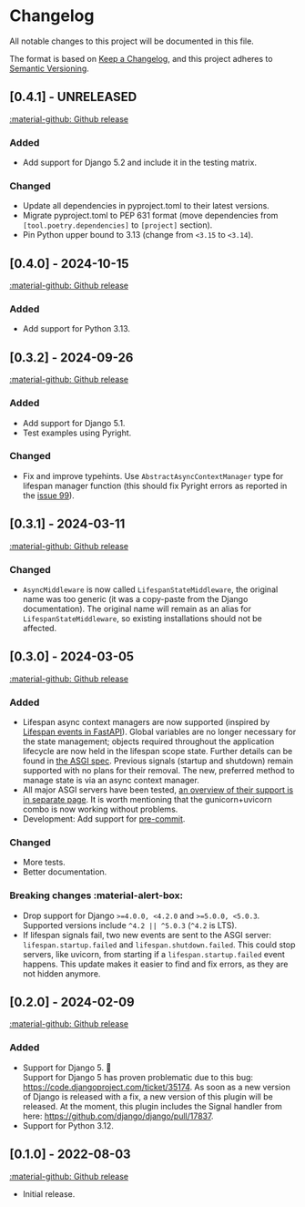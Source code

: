 # Changelog

<!-- START -->
All notable changes to this project will be documented in this file.

The format is based on [Keep a Changelog](https://keepachangelog.com/en/1.1.0/),
and this project adheres to [Semantic Versioning](https://semver.org/spec/v2.0.0.html).

## [0.4.1] - UNRELEASED

[:material-github: Github release](https://github.com/illagrenan/django-asgi-lifespan/releases/tag/v0.4.1)

### Added

- Add support for Django 5.2 and include it in the testing matrix.

### Changed

- Update all dependencies in pyproject.toml to their latest versions.
- Migrate pyproject.toml to PEP 631 format (move dependencies from `[tool.poetry.dependencies]` to `[project]` section).
- Pin Python upper bound to 3.13 (change from `<3.15` to `<3.14`).

## [0.4.0] - 2024-10-15

[:material-github: Github release](https://github.com/illagrenan/django-asgi-lifespan/releases/tag/v0.4.0)

### Added

- Add support for Python 3.13.

## [0.3.2] - 2024-09-26

[:material-github: Github release](https://github.com/illagrenan/django-asgi-lifespan/releases/tag/v0.3.2)

### Added

- Add support for Django 5.1.
- Test examples using Pyright.

### Changed

- Fix and improve typehints. Use `AbstractAsyncContextManager` type for lifespan manager function (this should fix Pyright errors as reported in the [issue 99](https://github.com/illagrenan/django-asgi-lifespan/issues/99)).

## [0.3.1] - 2024-03-11

[:material-github: Github release](https://github.com/illagrenan/django-asgi-lifespan/releases/tag/v0.3.1)

### Changed

- `AsyncMiddleware` is now called `LifespanStateMiddleware`, the original name was too generic (it was a copy-paste from the Django documentation). The original name will remain as an alias for `LifespanStateMiddleware`, so existing installations should not be affected.

## [0.3.0] - 2024-03-05

[:material-github: Github release](https://github.com/illagrenan/django-asgi-lifespan/releases/tag/v0.3.0)

### Added

- Lifespan async context managers are now supported (inspired by [Lifespan events in FastAPI](https://fastapi.tiangolo.com/advanced/events/#lifespan>)). Global variables are no longer necessary for the state management; objects required throughout the application lifecycle are now held in the lifespan scope state. Further details can be found in [the ASGI spec](https://asgi.readthedocs.io/en/latest/specs/lifespan.html#scope). Previous signals (startup and shutdown) remain supported with no plans for their removal. The new, preferred method to manage state is via an async context manager.
- All major ASGI servers have been tested, [an overview of their support is in separate page](docs/asgi.md). It&nbsp;is worth mentioning that the gunicorn+uvicorn combo is now working without problems.
- Development: Add support for [pre-commit](https://pre-commit.com/).

### Changed

- More tests.
- Better documentation.

### Breaking changes :material-alert-box:

- Drop support for Django `>=4.0.0, <4.2.0` and `>=5.0.0, <5.0.3`. Supported versions include `^4.2 || ^5.0.3` (`^4.2` is LTS).
- If lifespan signals fail, two new events are sent to the ASGI server: `lifespan.startup.failed` and `lifespan.shutdown.failed`. This could stop servers, like uvicorn, from starting if a `lifespan.startup.failed` event happens. This update makes it easier to find and fix errors, as they are not hidden anymore.

## [0.2.0] - 2024-02-09

[:material-github: Github release](https://github.com/illagrenan/django-asgi-lifespan/releases/tag/v0.2.0)

### Added

* Support for Django 5. :tada:
  <br>
  Support for Django 5 has proven problematic due to this bug: <https://code.djangoproject.com/ticket/35174>. As soon as a new version of Django is released with a fix, a new version of this plugin will be released. At the moment, this plugin includes the Signal handler from here: <https://github.com/django/django/pull/17837>.
* Support for Python 3.12.

## [0.1.0] - 2022-08-03

[:material-github: Github release](https://github.com/illagrenan/django-asgi-lifespan/releases/tag/v0.1.0)

* Initial release.
